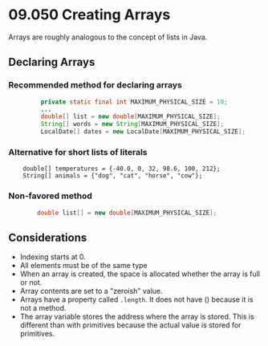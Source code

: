 # 09.050 Creating Arrays

Arrays are roughly analogous to the concept of lists in Java.

## Declaring Arrays

### Recommended method for declaring arrays

```Java
         private static final int MAXIMUM_PHYSICAL_SIZE = 10;
         ...
         double[] list = new double[MAXIMUM_PHYSICAL_SIZE];
         String[] words = new String[MAXIMUM_PHYSICAL_SIZE];
         LocalDate[] dates = new LocalDate[MAXIMUM_PHYSICAL_SIZE];

```

### Alternative for short lists of literals

        double[] temperatures = {-40.0, 0, 32, 98.6, 100, 212};
        String[] animals = {"dog", "cat", "horse", "cow"}; 

### Non-favored method

```java
        double list[] = new double[MAXIMUM_PHYSICAL_SIZE];
```

## Considerations

* Indexing starts at 0.
* All elements must be of the same type
* When an array is created, the space is allocated whether the array is full or not.
* Array contents are set to a "zeroish" value.
* Arrays have a property called `.length`.  It does not have () because it is not a method.
* The array variable stores the address where the array is stored.  This is different than with primitives because the actual value is stored for primitives.
